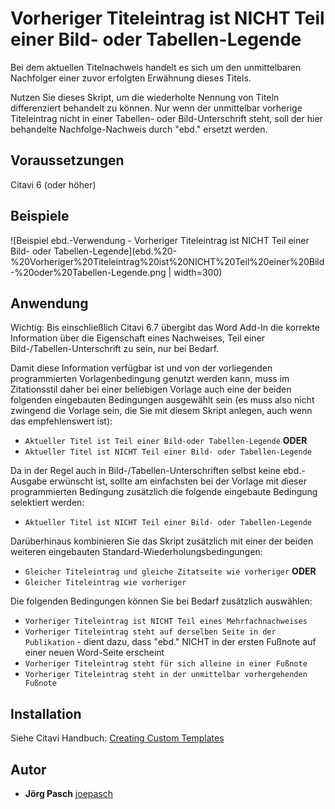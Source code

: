# Vorheriger Titeleintrag ist NICHT Teil einer Bild- oder Tabellen-Legende

Bei dem aktuellen Titelnachweis handelt es sich um den unmittelbaren Nachfolger einer zuvor erfolgten Erwähnung dieses Titels.

Nutzen Sie dieses Skript, um die wiederholte Nennung von Titeln differenziert behandelt zu können. Nur wenn der unmittelbar vorherige Titeleintrag nicht in einer Tabellen- oder Bild-Unterschrift steht, soll der hier behandelte Nachfolge-Nachweis durch "ebd." ersetzt werden.

## Voraussetzungen
Citavi 6 (oder höher)

## Beispiele
![Beispiel ebd.-Verwendung - Vorheriger Titeleintrag ist NICHT Teil einer Bild- oder Tabellen-Legende](ebd.%20-%20Vorheriger%20Titeleintrag%20ist%20NICHT%20Teil%20einer%20Bild-%20oder%20Tabellen-Legende.png | width=300)

## Anwendung

Wichtig: Bis einschließlich Citavi 6.7 übergibt das Word Add-In die korrekte Information über die Eigenschaft eines Nachweises, Teil einer Bild-/Tabellen-Unterschrift zu sein, nur bei Bedarf.

Damit diese Information verfügbar ist und von der vorliegenden programmierten Vorlagenbedingung genutzt werden kann, muss im Zitationsstil daher bei einer beliebigen Vorlage auch eine der beiden folgenden eingebauten Bedingungen ausgewählt sein (es muss also nicht zwingend die Vorlage sein, die Sie mit diesem Skript anlegen, auch wenn das empfehlenswert ist):
- `Aktueller Titel ist Teil einer Bild-oder Tabellen-Legende` **ODER**
- `Aktueller Titel ist NICHT Teil einer Bild- oder Tabellen-Legende`

Da in der Regel auch in Bild-/Tabellen-Unterschriften selbst keine ebd.-Ausgabe erwünscht ist, sollte am einfachsten bei der Vorlage mit dieser programmierten Bedingung zusätzlich die folgende eingebaute Bedingung selektiert werden:
- `Aktueller Titel ist NICHT Teil einer Bild- oder Tabellen-Legende`

Darüberhinaus kombinieren Sie das Skript zusätzlich mit einer der beiden weiteren eingebauten Standard-Wiederholungsbedingungen:
- `Gleicher Titeleintrag und gleiche Zitatseite wie vorheriger` **ODER**
- `Gleicher Titeleintrag wie vorheriger`

Die folgenden Bedingungen können Sie bei Bedarf zusätzlich auswählen:
- `Vorheriger Titeleintrag ist NICHT Teil eines Mehrfachnachweises`
- `Vorheriger Titeleintrag steht auf derselben Seite in der Publikation` - dient dazu, dass "ebd." NICHT in der ersten Fußnote auf einer neuen Word-Seite erscheint
- `Vorheriger Titeleintrag steht für sich alleine in einer Fußnote`
- `Vorheriger Titeleintrag steht in der unmittelbar vorhergehenden Fußnote`

## Installation
Siehe Citavi Handbuch: [Creating Custom Templates](http://www.citavi.com/creating_custom_templates)

## Autor
* **Jörg Pasch** [joepasch](https://github.com/joepasch)
